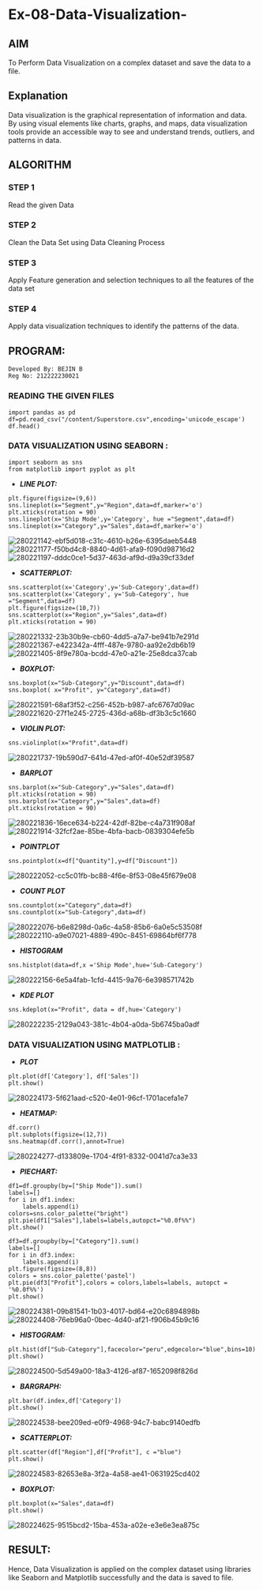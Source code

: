 # Ex-08-Data-Visualization-
## AIM
To Perform Data Visualization on a complex dataset and save the data to a file.

## Explanation
Data visualization is the graphical representation of information and data. By using visual elements like charts, graphs, and maps, data visualization tools provide an accessible way to see and understand trends, outliers, and patterns in data.

## ALGORITHM
### STEP 1
Read the given Data

### STEP 2
Clean the Data Set using Data Cleaning Process

### STEP 3
Apply Feature generation and selection techniques to all the features of the data set

### STEP 4
Apply data visualization techniques to identify the patterns of the data.

## PROGRAM:
```
Developed By: BEJIN B
Reg No: 212222230021
```
### READING THE GIVEN FILES
```
import pandas as pd
df=pd.read_csv("/content/Superstore.csv",encoding='unicode_escape')
df.head()
```
### DATA VISUALIZATION USING SEABORN :
```
import seaborn as sns
from matplotlib import pyplot as plt
```
- <B>_LINE PLOT:_</B>
```
plt.figure(figsize=(9,6))
sns.lineplot(x="Segment",y="Region",data=df,marker='o')
plt.xticks(rotation = 90)
sns.lineplot(x='Ship Mode',y='Category', hue ="Segment",data=df)
sns.lineplot(x="Category",y="Sales",data=df,marker='o')
```
![280221142-ebf5d018-c31c-4610-b26e-6395daeb5448](https://github.com/Aakash0407/ODD2023-Datascience-Ex-08/assets/118799103/58cbf14b-be4c-4e0e-8dd8-1393eb433f38)
![280221177-f50bd4c8-8840-4d61-afa9-f090d98716d2](https://github.com/Aakash0407/ODD2023-Datascience-Ex-08/assets/118799103/54d73697-f249-4ae3-9cb1-6f09e8097e71)
![280221197-dddc0ce1-5d37-463d-af9d-d9a39cf33def](https://github.com/Aakash0407/ODD2023-Datascience-Ex-08/assets/118799103/012ffe0c-c37f-4b5b-9774-851c6c80262c)
- <B>_SCATTERPLOT:_</B>
```
sns.scatterplot(x='Category',y='Sub-Category',data=df)
sns.scatterplot(x='Category', y='Sub-Category', hue ="Segment",data=df)
plt.figure(figsize=(10,7))
sns.scatterplot(x="Region",y="Sales",data=df)
plt.xticks(rotation = 90)
```
![280221332-23b30b9e-cb60-4dd5-a7a7-be941b7e291d](https://github.com/Aakash0407/ODD2023-Datascience-Ex-08/assets/118799103/fe93555f-426e-4e6d-b1a5-0f66375667d7)
![280221367-e422342a-4fff-487e-9780-aa92e2db6b19](https://github.com/Aakash0407/ODD2023-Datascience-Ex-08/assets/118799103/d3c5002e-1cd2-45c9-8ad0-151c3d374d48)
![280221405-8f9e780a-bcdd-47e0-a21e-25e8dca37cab](https://github.com/Aakash0407/ODD2023-Datascience-Ex-08/assets/118799103/c790d92f-eb32-432c-ba1f-798cd998e6c1)
- <B>_BOXPLOT:_</B>
```
sns.boxplot(x="Sub-Category",y="Discount",data=df)
sns.boxplot( x="Profit", y="Category",data=df)
```
![280221591-68af3f52-c256-452b-b987-afc6767d09ac](https://github.com/Aakash0407/ODD2023-Datascience-Ex-08/assets/118799103/890d4930-dc09-4b3d-8321-93df6299501c)
![280221620-27f1e245-2725-436d-a68b-df3b3c5c1660](https://github.com/Aakash0407/ODD2023-Datascience-Ex-08/assets/118799103/03767fc8-637f-4605-ba27-8fd864aa367e)
- <B>_VIOLIN PLOT:_</B>
```
sns.violinplot(x="Profit",data=df)
```
![280221737-19b590d7-641d-47ed-af0f-40e52df39587](https://github.com/Aakash0407/ODD2023-Datascience-Ex-08/assets/118799103/68ad87ed-c7a8-4fd9-a037-110be1070835)
- <B>_BARPLOT_</B>
```
sns.barplot(x="Sub-Category",y="Sales",data=df)
plt.xticks(rotation = 90)
sns.barplot(x="Category",y="Sales",data=df)
plt.xticks(rotation = 90)
```
![280221836-16ece634-b224-42df-82be-c4a731f908af](https://github.com/Aakash0407/ODD2023-Datascience-Ex-08/assets/118799103/8f1ffd8f-61c0-4354-a4dd-5df43731b468)
![280221914-32fcf2ae-85be-4bfa-bacb-0839304efe5b](https://github.com/Aakash0407/ODD2023-Datascience-Ex-08/assets/118799103/4a212715-041a-42d4-a79f-c9a44359b79a)
- <B>_POINTPLOT_</B>
```
sns.pointplot(x=df["Quantity"],y=df["Discount"])
```
![280222052-cc5c01fb-bc88-4f6e-8f53-08e45f679e08](https://github.com/Aakash0407/ODD2023-Datascience-Ex-08/assets/118799103/8a188b82-9665-411d-8349-206fcb44e3d0)
- <B>_COUNT PLOT_</B>
```
sns.countplot(x="Category",data=df)
sns.countplot(x="Sub-Category",data=df)
```
![280222076-b6e8298d-0a6c-4a58-85b6-6a0e5c53508f](https://github.com/Aakash0407/ODD2023-Datascience-Ex-08/assets/118799103/92647ef8-282a-4c15-91e0-05c449b491ad)
![280222110-a9e07021-4889-490c-8451-69864bf6f778](https://github.com/Aakash0407/ODD2023-Datascience-Ex-08/assets/118799103/cfdb1596-13aa-4eff-a456-bb795da36da7)
- <B>_HISTOGRAM_</B>
```
sns.histplot(data=df,x ='Ship Mode',hue='Sub-Category')
```
![280222156-6e5a4fab-1cfd-4415-9a76-6e398571742b](https://github.com/Aakash0407/ODD2023-Datascience-Ex-08/assets/118799103/e5387d84-19ef-4d5f-8348-9cd9541b37a0)
- <B>_KDE PLOT_</B>
```
sns.kdeplot(x="Profit", data = df,hue='Category')
```
![280222235-2129a043-381c-4b04-a0da-5b6745ba0adf](https://github.com/Aakash0407/ODD2023-Datascience-Ex-08/assets/118799103/63050c7e-873e-49cf-b420-0af15b8d2942)
### DATA VISUALIZATION USING MATPLOTLIB :
- <B>_PLOT_</B>
```
plt.plot(df['Category'], df['Sales'])
plt.show()
```
![280224173-5f621aad-c520-4e01-96cf-1701acefa1e7](https://github.com/Aakash0407/ODD2023-Datascience-Ex-08/assets/118799103/226ff664-ad3f-4f2a-afb5-176e4be6aa69)
- <B>_HEATMAP:_</B>
```
df.corr()
plt.subplots(figsize=(12,7))
sns.heatmap(df.corr(),annot=True)
```
![280224277-d133809e-1704-4f91-8332-0041d7ca3e33](https://github.com/Aakash0407/ODD2023-Datascience-Ex-08/assets/118799103/d6c2920b-ceee-4867-b306-9ca33733bbcf)
- <B>_PIECHART:_</B>
```
df1=df.groupby(by=["Ship Mode"]).sum()
labels=[]
for i in df1.index:
    labels.append(i)
colors=sns.color_palette("bright")
plt.pie(df1["Sales"],labels=labels,autopct="%0.0f%%")
plt.show()

df3=df.groupby(by=["Category"]).sum()
labels=[]
for i in df3.index:
    labels.append(i) 
plt.figure(figsize=(8,8))
colors = sns.color_palette('pastel')
plt.pie(df3["Profit"],colors = colors,labels=labels, autopct = '%0.0f%%')
plt.show()
```
![280224381-09b81541-1b03-4017-bd64-e20c6894898b](https://github.com/Aakash0407/ODD2023-Datascience-Ex-08/assets/118799103/b8c53d45-76c4-4eb4-8dca-c57ce32b9522)
![280224408-76eb96a0-0bec-4d40-af21-f906b45b9c16](https://github.com/Aakash0407/ODD2023-Datascience-Ex-08/assets/118799103/9cf347af-a870-47cf-a6fd-38f86e558595)
- <B>_HISTOGRAM:_</B>
```
plt.hist(df["Sub-Category"],facecolor="peru",edgecolor="blue",bins=10)
plt.show()
```
![280224500-5d549a00-18a3-4126-af87-1652098f826d](https://github.com/Aakash0407/ODD2023-Datascience-Ex-08/assets/118799103/b7cb36ea-b329-434c-861c-9297b3e9ea33)
- <B>_BARGRAPH:_</B> 
```
plt.bar(df.index,df['Category'])
plt.show()
```
![280224538-bee209ed-e0f9-4968-94c7-babc9140edfb](https://github.com/Aakash0407/ODD2023-Datascience-Ex-08/assets/118799103/d746ed3c-588f-4232-ad3f-8a82a5669018)
- <B>_SCATTERPLOT:_</B>
```
plt.scatter(df["Region"],df["Profit"], c ="blue")
plt.show() 
```
![280224583-82653e8a-3f2a-4a58-ae41-0631925cd402](https://github.com/Aakash0407/ODD2023-Datascience-Ex-08/assets/118799103/b5759a19-e4c8-4be1-ba7f-92197d14c969)
- <B>_BOXPLOT:_</B>
```
plt.boxplot(x="Sales",data=df)
plt.show()
```
![280224625-9515bcd2-15ba-453a-a02e-e3e6e3ea875c](https://github.com/Aakash0407/ODD2023-Datascience-Ex-08/assets/118799103/656bcb93-988a-4d2e-905d-2ea362ed79d9)
## RESULT:
Hence, Data Visualization is applied on the complex dataset using libraries like Seaborn and Matplotlib successfully and the data is saved to file.
